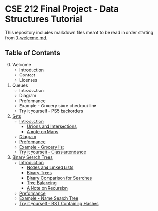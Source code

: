 # CSE 212 Final Project - Data Structures Tutorial
This repository includes markdown files meant to be read in order starting from [0-welcome.md](0-welcome.md).

## Table of Contents
0. Welcome
    * Introduction
    * Contact
    * Licenses
1. Queues
    * Introduction
    * Diagram
    * Preformance
    * Example - Grocery store checkout line
    * Try it yourself - PS5 backorders
2. [Sets](2-sets.md#sets)
    * [Introduction](2-sets.md#introduction)
        * [Unions and Intersections](2-sets.md#unions-and-intersections)
        * [A note on Maps](2-sets.md#a-note-on-maps)
    * [Diagram](2-sets.md#diagram)
    * [Preformance](2-sets.md#preformance)
    * [Example - Grocery list](2-sets.md#example---grocery-list)
    * [Try it yourself - Class attendance](2-sets.md#try-it-yourself---class-attendance)
3. [Binary Search Trees](3-binary-search-trees.md)
    * [Introduction](3-binary-search-trees.md#introduction)
        * [Nodes and Linked Lists](3-binary-search-trees.md#nodes-and-linked-lists)
        * [Binary Trees](3-binary-search-trees.md#binary-trees)
        * [Binary Comparison for Searches](3-binary-search-trees.md#binary-comparison-for-searches)
        * [Tree Balancing](3-binary-search-trees.md#tree-balancing)
        * [A Note on Recursion](3-binary-search-trees.md#a-note-on-recursion)
    * [Preformance](3-binary-search-trees.md#preformance)
    * [Example - Name Search Tree](3-binary-search-trees.md#example---name-search-tree)
    * [Try it yourself - BST Containing Hashes](3-binary-search-trees.md#try-it-yourself---bst-containing-hashes)